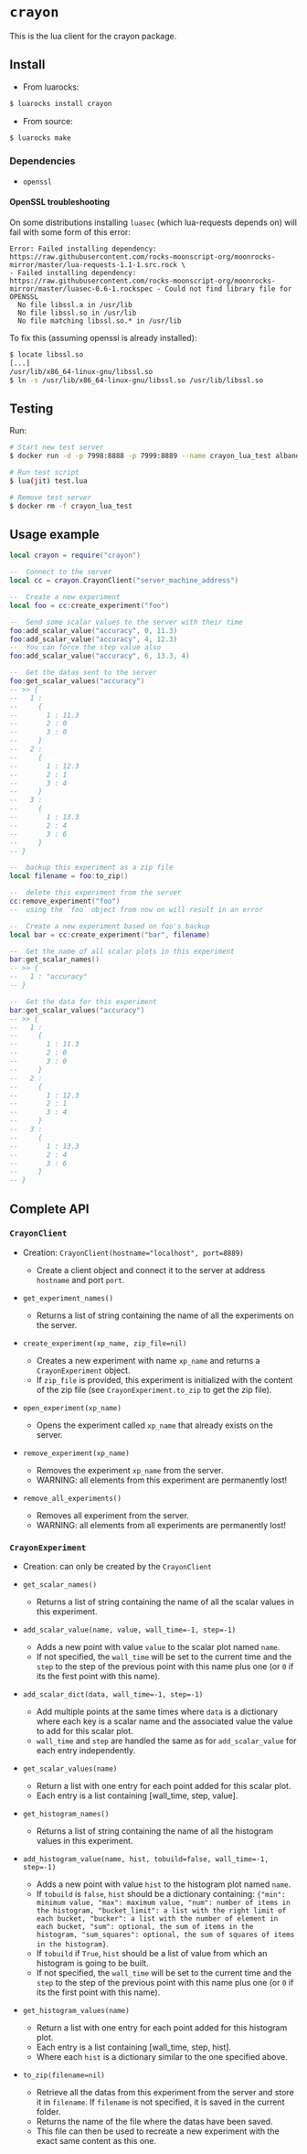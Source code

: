 # `crayon`

This is the lua client for the crayon package.


## Install

* From luarocks:
```bash
$ luarocks install crayon
```

* From source:
```bash
$ luarocks make
```

### Dependencies

* `openssl`


#### OpenSSL troubleshooting

On some distributions installing `luasec` (which lua-requests depends on) will
fail with some form of this error:

```
Error: Failed installing dependency: https://raw.githubusercontent.com/rocks-moonscript-org/moonrocks-mirror/master/lua-requests-1.1-1.src.rock \
- Failed installing dependency: https://raw.githubusercontent.com/rocks-moonscript-org/moonrocks-mirror/master/luasec-0.6-1.rockspec - Could not find library file for OPENSSL
  No file libssl.a in /usr/lib
  No file libssl.so in /usr/lib
  No file matching libssl.so.* in /usr/lib
```

To fix this (assuming openssl is already installed):

```bash
$ locate libssl.so
[...]
/usr/lib/x86_64-linux-gnu/libssl.so
$ ln -s /usr/lib/x86_64-linux-gnu/libssl.so /usr/lib/libssl.so
```


## Testing

Run:

```bash
# Start new test server
$ docker run -d -p 7998:8888 -p 7999:8889 --name crayon_lua_test alband/crayon

# Run test script
$ lua(jit) test.lua

# Remove test server
$ docker rm -f crayon_lua_test
```


## Usage example

```lua
local crayon = require("crayon")

--  Connect to the server
local cc = crayon.CrayonClient("server_machine_address")

--  Create a new experiment
local foo = cc:create_experiment("foo")

--  Send some scalar values to the server with their time
foo:add_scalar_value("accuracy", 0, 11.3)
foo:add_scalar_value("accuracy", 4, 12.3)
--  You can force the step value also
foo:add_scalar_value("accuracy", 6, 13.3, 4)

--  Get the datas sent to the server
foo:get_scalar_values("accuracy")
-- >> {
--   1 :
--     {
--       1 : 11.3
--       2 : 0
--       3 : 0
--     }
--   2 :
--     {
--       1 : 12.3
--       2 : 1
--       3 : 4
--     }
--   3 :
--     {
--       1 : 13.3
--       2 : 4
--       3 : 6
--     }
-- }

--  backup this experiment as a zip file
local filename = foo:to_zip()

--  delete this experiment from the server
cc:remove_experiment("foo")
--  using the `foo` object from now on will result in an error

--  Create a new experiment based on foo's backup
local bar = cc:create_experiment("bar", filename)

--  Get the name of all scalar plots in this experiment
bar:get_scalar_names()
-- >> {
--   1 : "accuracy"
-- }

--  Get the data for this experiment
bar:get_scalar_values("accuracy")
-- >> {
--   1 :
--     {
--       1 : 11.3
--       2 : 0
--       3 : 0
--     }
--   2 :
--     {
--       1 : 12.3
--       2 : 1
--       3 : 4
--     }
--   3 :
--     {
--       1 : 13.3
--       2 : 4
--       3 : 6
--     }
-- }

```


## Complete API

### `CrayonClient`

* Creation: `CrayonClient(hostname="localhost", port=8889)`
  * Create a client object and connect it to the server at address `hostname` and port `port`.

* `get_experiment_names()`
  * Returns a list of string containing the name of all the experiments on the server.

* `create_experiment(xp_name, zip_file=nil)`
  * Creates a new experiment with name `xp_name` and returns a `CrayonExperiment` object.
  * If `zip_file` is provided, this experiment is initialized with the content of the zip file (see `CrayonExperiment.to_zip` to get the zip file).

* `open_experiment(xp_name)`
  * Opens the experiment called `xp_name` that already exists on the server.

* `remove_experiment(xp_name)`
  * Removes the experiment `xp_name` from the server.
  * WARNING: all elements from this experiment are permanently lost!

* `remove_all_experiments()`
  * Removes all experiment from the server.
  * WARNING: all elements from all experiments are permanently lost!


### `CrayonExperiment`

* Creation: can only be created by the `CrayonClient`

* `get_scalar_names()`
  * Returns a list of string containing the name of all the scalar values in this experiment.

* `add_scalar_value(name, value, wall_time=-1, step=-1)`
  * Adds a new point with value `value` to the scalar plot named `name`.
  * If not specified, the `wall_time` will be set to the current time and the `step` to the step of the previous point with this name plus one (or `0` if its the first point with this name).

* `add_scalar_dict(data, wall_time=-1, step=-1)`
  * Add multiple points at the same times where `data` is a dictionary where each key is a scalar name and the associated value the value to add for this scalar plot.
  * `wall_time` and `step` are handled the same as for `add_scalar_value` for each entry independently.

* `get_scalar_values(name)`
  * Return a list with one entry for each point added for this scalar plot.
  * Each entry is a list containing [wall_time, step, value].

* `get_histogram_names()`
  * Returns a list of string containing the name of all the histogram values in this experiment.

* `add_histogram_value(name, hist, tobuild=false, wall_time=-1, step=-1)`
  * Adds a new point with value `hist` to the histogram plot named `name`.
  * If `tobuild` is `false`, `hist` should be a dictionary containing: `{"min": minimum value, "max": maximum value, "num": number of items in the histogram, "bucket_limit": a list with the right limit of each bucket, "bucker": a list with the number of element in each bucket, "sum": optional, the sum of items in the histogram, "sum_squares": optional, the sum of squares of items in the histogram}`.
  * If `tobuild` if `True`, `hist` should be a list of value from which an histogram is going to be built.
  * If not specified, the `wall_time` will be set to the current time and the `step` to the step of the previous point with this name plus one (or `0` if its the first point with this name).

* `get_histogram_values(name)`
  * Return a list with one entry for each point added for this histogram plot.
  * Each entry is a list containing [wall_time, step, hist].
  * Where each `hist` is a dictionary similar to the one specified above.

* `to_zip(filename=nil)`
  * Retrieve all the datas from this experiment from the server and store it in `filename`. If `filename` is not specified, it is saved in the current folder.
  * Returns the name of the file where the datas have been saved.
  * This file can then be used to recreate a new experiment with the exact same content as this one.

